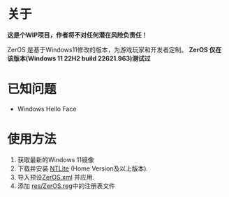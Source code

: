 
# 关于

**这是个WIP项目，作者将不对任何潜在风险负责任！**

ZerOS 是基于Windows11修改的版本，为游戏玩家和开发者定制。
**ZerOS 仅在该版本(Windows 11 22H2 build 22621.963)测试过**

# 已知问题

- Windows Hello Face

# 使用方法

1. 获取最新的Windows 11镜像
2. 下载并安装 [NTLite](https://www.ntlite.com/) (Home Version及以上版本).
3. 导入预设[ZerOS.xml](ZerOSv011.xml) 并应用.
4. 添加 [res/ZerOS.reg](./res/ZerOS.reg)中的注册表文件